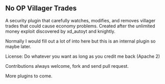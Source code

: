 ## No OP Villager Trades

A security plugin that carefully watches, modifies, and removes villager trades
that could cause economy problems. Created after the unlimited money exploit
discovered by xd_autoyt and knightly.

Normally I would fill out a lot of into here but this is an internal plugin
so maybe later.

License: Do whatever you want as long as you credit me back (Apache 2)

Contributions always welcome, fork and send pull request.

More plugins to come.
